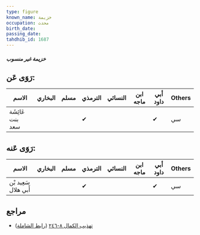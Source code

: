 ```yaml
---
type: figure
known_name: خزيمة
occupation: محدث
birth_date:
passing_date:
tahdhib_id: 1687
---
```

##### خزيمة غير منسوب

## رَوَى عَن:
| الاسم            | البخاري | مسلم | الترمذي | النسائي | ابن ماجه | أبي داود | Others |
| ---------------- | ------- | ---- | ------- | ------- | -------- | -------- | ------ |
| عَائِشَة بنت سعد |         |      | ✔       |         |          | ✔        | سي     |
## رَوَى عَنه:
| الاسم                | البخاري | مسلم | الترمذي | النسائي | ابن ماجه | أبي داود | Others |
| -------------------- | ------- | ---- | ------- | ------- | -------- | -------- | ------ |
| سَعِيد بْن أَبي هلال |         |      | ✔       |         |          | ✔        | سي     |
## مراجع
- [تهذيب الكمال ٨-٢٤٦](obsidian://open?vault=Tahdhib-al-Kamal&file=Figures/١٦٨٧-خزيمة%20غير%20منسوب) ([رابط الشاملة](https://shamela.ws/book/3722/3957))